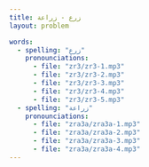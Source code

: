 ```yaml
---
title: زرع - زراعة
layout: problem

words:
  - spelling: "زرع"
    pronounciations:
      - file: "zr3/zr3-1.mp3"
      - file: "zr3/zr3-2.mp3"
      - file: "zr3/zr3-3.mp3"
      - file: "zr3/zr3-4.mp3"
      - file: "zr3/zr3-5.mp3"
  - spelling: "زراعة"
    pronounciations:
      - file: "zra3a/zra3a-1.mp3"
      - file: "zra3a/zra3a-2.mp3"
      - file: "zra3a/zra3a-3.mp3"
      - file: "zra3a/zra3a-4.mp3"
---
```

